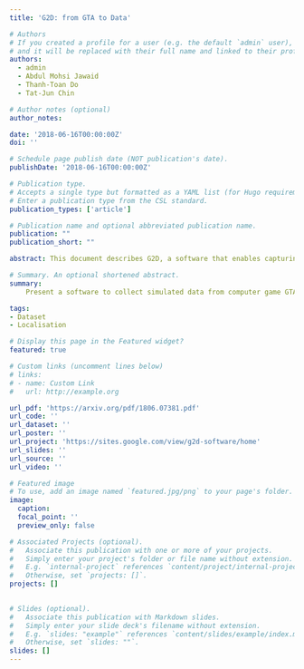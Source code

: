 ```yaml
---
title: 'G2D: from GTA to Data'

# Authors
# If you created a profile for a user (e.g. the default `admin` user), write the username (folder name) here
# and it will be replaced with their full name and linked to their profile.
authors:
  - admin
  - Abdul Mohsi Jawaid
  - Thanh-Toan Do
  - Tat-Jun Chin

# Author notes (optional)
author_notes:

date: '2018-06-16T00:00:00Z'
doi: ''

# Schedule page publish date (NOT publication's date).
publishDate: '2018-06-16T00:00:00Z'

# Publication type.
# Accepts a single type but formatted as a YAML list (for Hugo requirements).
# Enter a publication type from the CSL standard.
publication_types: ['article']

# Publication name and optional abbreviated publication name.
publication: ""
publication_short: ""

abstract: This document describes G2D, a software that enables capturing videos from Grand Theft Auto V (GTA V), a popular role playing game set in an expansive virtual city. The target users of our software are computer vision researchers who wish to collect hyper-realistic computer-generated imagery of a city from the street level, under controlled 6DOF camera poses and varying environmental conditions (weather, season, time of day, traffic density, etc.). G2D accesses/calls the native functions of the game; hence users can directly interact with G2D while playing the game. Specifically, G2D enables users to manipulate conditions of the virtual environment on the fly, while the gameplay camera is set to automatically retrace a predetermined 6DOF camera pose trajectory within the game coordinate system. Concurrently, automatic screen capture is executed while the virtual environment is being explored. G2D and its source code are publicly available [here](https://github.com/dzungdoan6/G2D). In addition, we demonstrate an application of G2D to generate a large-scale dataset with groundtruth camera poses for testing structure-from-motion (SfM) algorithms. The dataset and generated 3D point clouds are also made available [here](https://drive.google.com/drive/folders/1jSn_zlbqPERadjL_LI22QkjN_naiOIGT)

# Summary. An optional shortened abstract.
summary: 
    Present a software to collect simulated data from computer game GTA V. Users have fully control of camera poses and environmental conditions.

tags: 
- Dataset
- Localisation

# Display this page in the Featured widget?
featured: true

# Custom links (uncomment lines below)
# links:
# - name: Custom Link
#   url: http://example.org

url_pdf: 'https://arxiv.org/pdf/1806.07381.pdf'
url_code: ''
url_dataset: ''
url_poster: ''
url_project: 'https://sites.google.com/view/g2d-software/home'
url_slides: ''
url_source: ''
url_video: ''

# Featured image
# To use, add an image named `featured.jpg/png` to your page's folder.
image:
  caption: 
  focal_point: ''
  preview_only: false

# Associated Projects (optional).
#   Associate this publication with one or more of your projects.
#   Simply enter your project's folder or file name without extension.
#   E.g. `internal-project` references `content/project/internal-project/index.md`.
#   Otherwise, set `projects: []`.
projects: []
  

# Slides (optional).
#   Associate this publication with Markdown slides.
#   Simply enter your slide deck's filename without extension.
#   E.g. `slides: "example"` references `content/slides/example/index.md`.
#   Otherwise, set `slides: ""`.
slides: []
---
```

